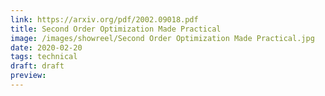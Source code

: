```yaml
---
link: https://arxiv.org/pdf/2002.09018.pdf
title: Second Order Optimization Made Practical
image: /images/showreel/Second Order Optimization Made Practical.jpg
date: 2020-02-20
tags: technical
draft: draft
preview:
---
```



